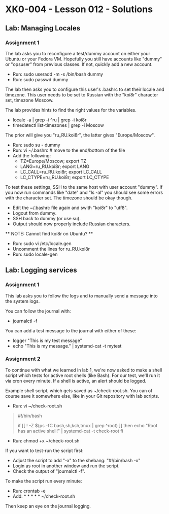 # XK0-004 - Lesson 012 - Solutions

## Lab: Managing Locales

### Assignment 1

The lab asks you to reconfigure a test/dummy account on either your Ubuntu or your Fedora VM. Hopefully you still have accounts like "dummy" or "opsuser" from previous classes. If not, quickly add a new account.

* Run: sudo useradd -m -s /bin/bash dummy
* Run: sudo passwd dummy

The lab then asks you to configure this user's .bashrc to set their locale and timezone. This user needs to be set to Russian with the "koi8r" character set, timezone Moscow.

The lab provides hints to find the right values for the variables. 

* locale -a | grep -i ^ru | grep -i koi8r
* timedatectl list-timezones | grep -i Moscow

The prior will give you "ru_RU.koi8r", the latter gives "Europe/Moscow".

* Run: sudo su - dummy
* Run: vi ~/.bashrc      # move to the end/bottom of the file
* Add the following:
    * TZ=Europe/Moscow; export TZ
    * LANG=ru_RU.koi8r; export LANG
    * LC_CALL=ru_RU.koi8r; export LC_CALL
    * LC_CTYPE=ru_RU.koi8r; export LC_CTYPE

To test these settings, SSH to the same host with user account "dummy". If you now run commands like "date" and "ls -al" you should see some errors with the character set. The timezone should be okay though. 

* Edit the ~/.bashrc file again and swith "koi8r" to "utf8".
* Logout from dummy.
* SSH back to dummy (or use su). 
* Output should now properly include Russian characters.

** NOTE: Cannot find koi8r on Ubuntu? **

* Run: sudo vi /etc/locale.gen
* Uncomment the lines for ru_RU.koi8r
* Run: sudo locale-gen


## Lab: Logging services

### Assignment 1

This lab asks you to follow the logs and to manually send a message into the system logs.

You can follow the journal with: 

* journalctl -f 

You can add a test message to the journal with either of these:

* logger "This is my test message"
* echo "This is my message." | systemd-cat -t mytest


### Assignment 2

To continue with what we learned in lab 1, we're now asked to make a shell script which tests for active root shells (like Bash). For our test, we'll run it via cron every minute. If a shell is active, an alert should be logged. 

Example shell script, which gets saved as ~/check-root.sh. You can of course save it somewhere else, like in your Git repository with lab scripts. 

* Run: vi ~/check-root.sh

> #!/bin/bash
> 
> if [[ ! -Z $(ps -fC bash,sh,ksh,tmux | grep ^root) ]]
> then
> echo "Root has an active shell!" | systemd-cat -t check-root
> fi

* Run: chmod +x ~/check-root.sh

If you want to test-run the script first:

* Adjust the script to add "-x" to the shebang: "#!/bin/bash -x"
* Login as root in another window and run the script.
* Check the output of "journalctl -f".

To make the script run every minute:

* Run: crontab -e
* Add: * * * * * ~/check-root.sh

Then keep an eye on the journal logging. 

